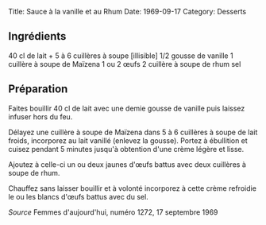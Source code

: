 Title: Sauce à la vanille et au Rhum
Date: 1969-09-17
Category: Desserts

## Ingrédients

40 cl de lait + 5 à 6 cuillères à soupe [illisible]
1/2 gousse de vanille
1 cuillère à soupe de Maïzena
1 ou 2 œufs
2 cuillère à soupe de rhum
sel

## Préparation

Faites bouillir 40 cl de lait avec une demie gousse de vanille puis laissez
infuser hors du feu.

Délayez une cuillère à soupe de Maïzena dans 5 à 6 cuillères à soupe de lait
froids, incorporez au lait vanillé (enlevez la gousse). Portez à ébullition et
cuisez pendant 5 minutes jusqu'à obtention d'une crème légère et lisse.

Ajoutez à celle-ci un ou deux jaunes d'œufs battus avec deux cuillères à soupe
de rhum.

Chauffez sans laisser bouillir et à volonté incorporez à cette crème refroidie
le ou les blancs d'œufs battus avec du sel.

*Source* Femmes d'aujourd'hui, numéro 1272, 17 septembre 1969
